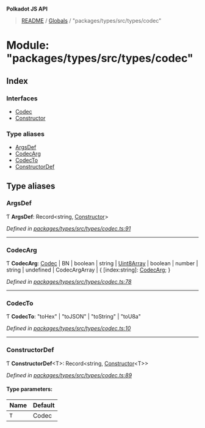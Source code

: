 **Polkadot JS API**

> [README](../README.md) / [Globals](../globals.md) / "packages/types/src/types/codec"

# Module: "packages/types/src/types/codec"

## Index

### Interfaces

* [Codec](../interfaces/_packages_types_src_types_codec_.codec.md)
* [Constructor](../interfaces/_packages_types_src_types_codec_.constructor.md)

### Type aliases

* [ArgsDef](_packages_types_src_types_codec_.md#argsdef)
* [CodecArg](_packages_types_src_types_codec_.md#codecarg)
* [CodecTo](_packages_types_src_types_codec_.md#codecto)
* [ConstructorDef](_packages_types_src_types_codec_.md#constructordef)

## Type aliases

### ArgsDef

Ƭ  **ArgsDef**: Record\<string, [Constructor](../interfaces/_packages_types_src_types_codec_.constructor.md)>

*Defined in [packages/types/src/types/codec.ts:91](https://github.com/polkadot-js/api/blob/73ffb034d/packages/types/src/types/codec.ts#L91)*

___

### CodecArg

Ƭ  **CodecArg**: [Codec](../interfaces/_packages_types_src_types_codec_.codec.md) \| BN \| boolean \| string \| [Uint8Array](../classes/_packages_types_src_codec_raw_.raw.md#uint8array) \| boolean \| number \| string \| undefined \| CodecArgArray \| { [index:string]: [CodecArg](_packages_types_src_types_codec_.md#codecarg);  }

*Defined in [packages/types/src/types/codec.ts:78](https://github.com/polkadot-js/api/blob/73ffb034d/packages/types/src/types/codec.ts#L78)*

___

### CodecTo

Ƭ  **CodecTo**: \"toHex\" \| \"toJSON\" \| \"toString\" \| \"toU8a\"

*Defined in [packages/types/src/types/codec.ts:10](https://github.com/polkadot-js/api/blob/73ffb034d/packages/types/src/types/codec.ts#L10)*

___

### ConstructorDef

Ƭ  **ConstructorDef**\<T>: Record\<string, [Constructor](../interfaces/_packages_types_src_types_codec_.constructor.md)\<T>>

*Defined in [packages/types/src/types/codec.ts:89](https://github.com/polkadot-js/api/blob/73ffb034d/packages/types/src/types/codec.ts#L89)*

#### Type parameters:

Name | Default |
------ | ------ |
`T` | Codec |
